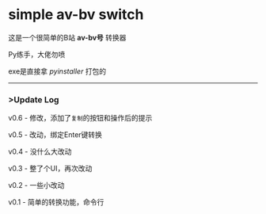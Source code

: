 # simple av-bv switch
这是一个很简单的B站 **av-bv号** 转换器

Py练手，大佬勿喷

exe是直接拿 *pyinstaller* 打包的

---

### >Update Log

v0.6 -  修改，添加了`复制`的按钮和操作后的提示

v0.5 -  改动，绑定Enter键转换

v0.4 -  没什么大改动

v0.3 -  整了个UI，再次改动

v0.2 -  一些小改动

v0.1 -  简单的转换功能，命令行



